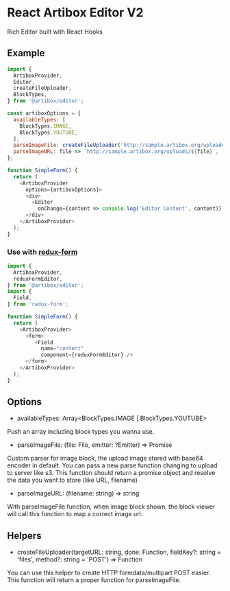 # React Artibox Editor V2

Rich Editor built with React Hooks

## Example

```javascript
import {
  ArtiboxProvider,
  Editor,
  createFileUploader,
  BlockTypes,
} from '@artibox/editor';

const artiboxOptions = {
  availableTypes: [
    BlockTypes.IMAGE,
    BlockTypes.YOUTUBE,
  ],
  parseImageFile: createFileUploader('http://sample.artibox.org/uploader/files', files => files[0]),
  parseImageURL: file => `http://sample.artibox.org/uploads/${file}`,
};

function SimpleForm() {
  return (
    <ArtiboxProvider
      options={artiboxOptions}>
      <div>
        <Editor
          onChange={content => console.log('Editor Content', content)} />
      </div>
    </ArtiboxProvider>
  );
}
```

### Use with [redux-form](https://redux-form.com/)

```javascript
import {
  ArtiboxProvider,
  reduxFormEditor,
} from '@artibox/editor';
import {
  Field,
} from 'redux-form';

function SimpleForm() {
  return (
    <ArtiboxProvider>
      <form>
      	 <Field
      	   name="content"
		   component={reduxFormEditor} />
      </form>
    </ArtiboxProvider>
  );
}
```


## Options

- availableTypes: Array\<BlockTypes.IMAGE | BlockTypes.YOUTUBE\>

Push an array including block types you wanna use.

- parseImageFile: (file: File, emitter: ?Emitter) => Promise

Custom parser for image block, the upload image stored with base64 encoder in default. You can pass a new parse function changing to upload to server like s3. This function should return a promise object and resolve the data you want to store (like URL, filename)

- parseImageURL: (filename: string) => string

With parseImageFile function, when image block shown, the block viewer will call this function to map a correct image url.

## Helpers

- createFileUploader(targetURL: string, done: Function, fieldKey?: string = 'files', method?: string = 'POST') => Function

You can use this helper to create HTTP formdata/multipart POST easier. This function will return a proper function for parseImageFile.
